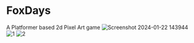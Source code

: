# FoxDays
A Platformer based 2d Pixel Art game
![Screenshot 2024-01-22 143944](https://github.com/YashKeni/FoxDays/assets/86158223/354e3d66-89d3-4dd9-b696-d75758955314)
![1](https://github.com/YashKeni/FoxDays/assets/86158223/022611a5-a189-4574-92e7-d745461a48f8)
![2](https://github.com/YashKeni/FoxDays/assets/86158223/6031a439-8148-4884-a675-6c5c45f1e253)
